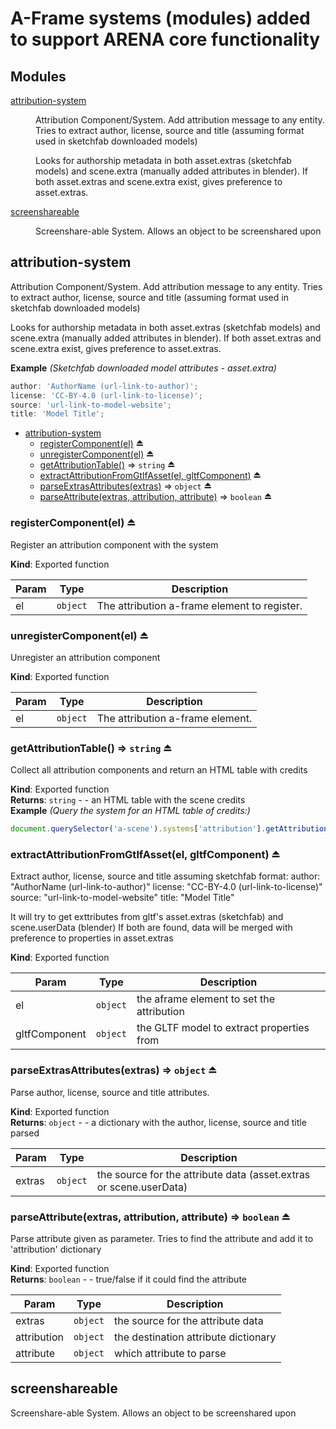 # A-Frame systems (modules) added to support ARENA core functionality

## Modules

<dl>
<dt><a href="#module_attribution-system">attribution-system</a></dt>
<dd><p>Attribution Component/System. Add attribution message to any entity.
Tries to extract author, license, source and title (assuming format used in sketchfab downloaded models)</p>
<p>Looks for authorship metadata in both asset.extras (sketchfab models) and scene.extra (manually added attributes in blender).
If both asset.extras and scene.extra exist, gives preference to asset.extras.</p>
</dd>
<dt><a href="#module_screenshareable">screenshareable</a></dt>
<dd><p>Screenshare-able System. Allows an object to be screenshared upon</p>
</dd>
</dl>

<a name="module_attribution-system"></a>

## attribution-system

Attribution Component/System. Add attribution message to any entity.
Tries to extract author, license, source and title (assuming format used in sketchfab downloaded models)

Looks for authorship metadata in both asset.extras (sketchfab models) and scene.extra (manually added attributes in blender).
If both asset.extras and scene.extra exist, gives preference to asset.extras.

**Example** _(Sketchfab downloaded model attributes - asset.extra)_

```js
author: 'AuthorName (url-link-to-author)';
license: 'CC-BY-4.0 (url-link-to-license)';
source: 'url-link-to-model-website';
title: 'Model Title';
```

-   [attribution-system](#module_attribution-system)
    -   [registerComponent(el)](#exp_module_attribution-system--registerComponent) ⏏
    -   [unregisterComponent(el)](#exp_module_attribution-system--unregisterComponent) ⏏
    -   [getAttributionTable()](#exp_module_attribution-system--getAttributionTable) ⇒ <code>string</code> ⏏
    -   [extractAttributionFromGtlfAsset(el, gltfComponent)](#exp_module_attribution-system--extractAttributionFromGtlfAsset) ⏏
    -   [parseExtrasAttributes(extras)](#exp_module_attribution-system--parseExtrasAttributes) ⇒ <code>object</code> ⏏
    -   [parseAttribute(extras, attribution, attribute)](#exp_module_attribution-system--parseAttribute) ⇒ <code>boolean</code> ⏏

<a name="exp_module_attribution-system--registerComponent"></a>

### registerComponent(el) ⏏

Register an attribution component with the system

**Kind**: Exported function

| Param | Type                | Description                                  |
| ----- | ------------------- | -------------------------------------------- |
| el    | <code>object</code> | The attribution a-frame element to register. |

<a name="exp_module_attribution-system--unregisterComponent"></a>

### unregisterComponent(el) ⏏

Unregister an attribution component

**Kind**: Exported function

| Param | Type                | Description                      |
| ----- | ------------------- | -------------------------------- |
| el    | <code>object</code> | The attribution a-frame element. |

<a name="exp_module_attribution-system--getAttributionTable"></a>

### getAttributionTable() ⇒ <code>string</code> ⏏

Collect all attribution components and return an HTML table with credits

**Kind**: Exported function  
**Returns**: <code>string</code> - - an HTML table with the scene credits  
**Example** _(Query the system for an HTML table of credits:)_

```js
document.querySelector('a-scene').systems['attribution'].getAttributionTable();
```

<a name="exp_module_attribution-system--extractAttributionFromGtlfAsset"></a>

### extractAttributionFromGtlfAsset(el, gltfComponent) ⏏

Extract author, license, source and title assuming sketchfab format:
author: "AuthorName (url-link-to-author)"
license: "CC-BY-4.0 (url-link-to-license)"
source: "url-link-to-model-website"
title: "Model Title"

It will try to get exttributes from gltf's asset.extras (sketchfab) and scene.userData (blender)
If both are found, data will be merged with preference to properties in asset.extras

**Kind**: Exported function

| Param         | Type                | Description                               |
| ------------- | ------------------- | ----------------------------------------- |
| el            | <code>object</code> | the aframe element to set the attribution |
| gltfComponent | <code>object</code> | the GLTF model to extract properties from |

<a name="exp_module_attribution-system--parseExtrasAttributes"></a>

### parseExtrasAttributes(extras) ⇒ <code>object</code> ⏏

Parse author, license, source and title attributes.

**Kind**: Exported function  
**Returns**: <code>object</code> - - a dictionary with the author, license, source and title parsed

| Param  | Type                | Description                                                        |
| ------ | ------------------- | ------------------------------------------------------------------ |
| extras | <code>object</code> | the source for the attribute data (asset.extras or scene.userData) |

<a name="exp_module_attribution-system--parseAttribute"></a>

### parseAttribute(extras, attribution, attribute) ⇒ <code>boolean</code> ⏏

Parse attribute given as parameter. Tries to find the attribute and add it to 'attribution' dictionary

**Kind**: Exported function  
**Returns**: <code>boolean</code> - - true/false if it could find the attribute

| Param       | Type                | Description                          |
| ----------- | ------------------- | ------------------------------------ |
| extras      | <code>object</code> | the source for the attribute data    |
| attribution | <code>object</code> | the destination attribute dictionary |
| attribute   | <code>object</code> | which attribute to parse             |

<a name="module_screenshareable"></a>

## screenshareable

Screenshare-able System. Allows an object to be screenshared upon

